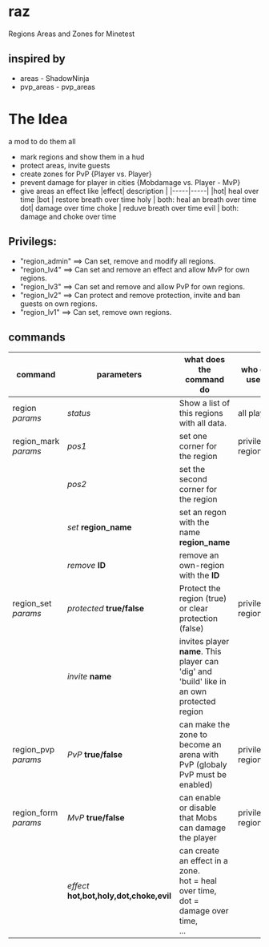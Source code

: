# raz
Regions Areas and Zones for Minetest

## inspired by 
+ areas - ShadowNinja
+ pvp_areas - pvp_areas

# The Idea
a mod to do them all
- mark regions and show them in a hud
- protect areas, invite guests 
- create zones for PvP {Player vs. Player}
- prevent damage for player in cities {Mobdamage vs. Player - MvP}
- give areas an effect like 
|effect| description |
|-----|-----|
|hot| heal over time
|bot | restore breath over time
holy | both: heal an breath over time 
dot| damage over time
choke | reduve breath over time
evil | both: damage and choke over time


## Privilegs:
+ "region_admin" ==> Can set, remove and modify all regions.
+ "region_lv4" ==> Can set and remove an effect and allow MvP for own regions.
+ "region_lv3" ==> Can set and remove and allow PvP for own regions.
+ "region_lv2" ==> Can protect and remove protection, invite and ban guests on own regions.
+ "region_lv1" ==> Can set, remove own regions.

## commands

|command|parameters|what does the command do|who can use is
|------|------|-------|-------| 
region *params*| *status*| Show a list of this regions with all data.|all players
region_mark *params* |	*pos1* | set one corner for the region |  privileg - region_lv1
| |	*pos2*| set the second corner for the region
| |	*set* **region_name**| set an regon with the name **region_name**
| |	*remove* **ID** | remove an own-region with the **ID**
region_set *params* | *protected* **true/false** | Protect the region (true) or clear protection (false)  | privileg - region_lv2
 | | *invite* **name** | invites player **name**. This player can 'dig' and 'build' like in an own protected region
region_pvp *params* | *PvP* **true/false** | can make the zone to become an arena with PvP (globaly PvP must be enabled) | privileg - region_lv3
region_form *params* | *MvP* **true/false** | can enable or disable that Mobs can damage the player | privileg - region_lv4
| | *effect* **hot,bot,holy,dot,choke,evil** | can create an effect in a zone.<br> hot = heal over time,<br> dot = damage over time,<br>...  



